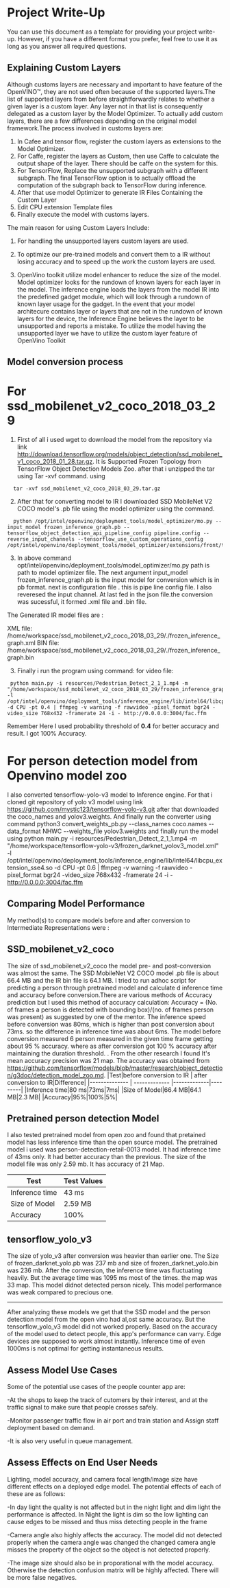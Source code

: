 # Project Write-Up

You can use this document as a template for providing your project write-up. However, if you
have a different format you prefer, feel free to use it as long as you answer all required
questions.

## Explaining Custom Layers
Although customs layers are  necessary and important to have feature of the OpenVINO™, they are not used often because of the supported layers.The list of supported layers from before straightforwardly relates to whether a given layer is a custom layer. Any layer not in that list is consequently delegated as a custom layer by the Model Optimizer. To actually add custom layers, there are a few differences depending on the original model framework.The process involved in customs layers are:
1. In Cafee and tensor flow,  register the custom layers as extensions to the Model Optimizer.
2. For Caffe, register the layers as Custom, then use Caffe to calculate the output shape of the layer. There should be caffe on the system for this.
3. For TensorFlow,  Replace the unsupported subgraph with a different subgraph. The final TensorFlow option is to actually offload the computation of the subgraph back to TensorFlow during inference.
4. After that use model Optimizer to generate IR Files Containing the Custom Layer
5. Edit CPU extension Template files
6. Finally execute the model with customs layers.

The main reason for using Custom Layers Include:
1. For handling the unsupported layers custom layers are used.

2. To optimize our pre-trained models and convert them to a IR without losing accuracy and to speed up the work the custom layers are used.

3. OpenVino toolkit utilize model enhancer to reduce the size of the model. Model optimizer looks for the rundown of known layers for each layer in the model. The inference engine  loads the layers from the model IR into the predefined gadget module, which will look through a rundown of known layer usage for the gadget. In the event that your model architecure contains layer or layers that are not in the rundown of known layers for the device, the Inference Engine believes the layer to be unsupported and reports a mistake. To utilize the model having the unsupported layer we have to utilize the custom layer feature of OpenVino Toolkit



## Model conversion process
# For ssd_mobilenet_v2_coco_2018_03_29

1. First of all i used wget to download the model from the repository via link http://download.tensorflow.org/models/object_detection/ssd_mobilenet_v1_coco_2018_01_28.tar.gz. It is Supported Frozen Topology from TensorFlow Object Detection Models Zoo. after that i unzipped the tar using Tar -xvf command. 
using 
 ```
   tar -xvf ssd_mobilenet_v2_coco_2018_03_29.tar.gz
   ```

2. After that for converting model to IR I  downloaded SSD MobileNet V2 COCO model's .pb file using the model optimizer using the command.
```
  python /opt/intel/openvino/deployment_tools/model_optimizer/mo.py --input_model frozen_inference_graph.pb --tensorflow_object_detection_api_pipeline_config pipeline.config --reverse_input_channels --tensorflow_use_custom_operations_config /opt/intel/openvino/deployment_tools/model_optimizer/extensions/front/tf/ssd_v2_support.json
   ```

3. In above command opt/intel/openvino/deployment_tools/model_optimizer/mo.py path is path to model optimizer file. The next argument input_model frozen_inference_graph.pb is the input model for conversion which is in pb format. next is configuration file . this is pipe line config file. I also reveresed the input channel. At last fed in the json file.the conversion was sucessful, it formed .xml file and .bin file. 

The Generated IR model files are :

XML file: /home/workspace/ssd_mobilenet_v2_coco_2018_03_29/./frozen_inference_graph.xml
BIN file: /home/workspace/ssd_mobilenet_v2_coco_2018_03_29/./frozen_inference_graph.bin

3. Finally i run the program using command:
for video file: 
```
 python main.py -i resources/Pedestrian_Detect_2_1_1.mp4 -m "/home/workspace/ssd_mobilenet_v2_coco_2018_03_29/frozen_inference_graph.xml" -l /opt/intel/openvino/deployment_tools/inference_engine/lib/intel64/libcpu_extension_sse4.so -d CPU -pt 0.4 | ffmpeg -v warning -f rawvideo -pixel_format bgr24 -video_size 768x432 -framerate 24 -i - http://0.0.0.0:3004/fac.ffm
   ```
   Remember Here I used  probability threshold of **0.4** for better accuracy and result. I got 100% Accuracy.
# For person detection model from Openvino model zoo 

I also converted tensorflow-yolo-v3 model to Inference engine. For that i cloned git repository of yolo v3 model using link https://github.com/mystic123/tensorflow-yolo-v3.git after that downloaded the coco_names and yolov3.weights. And finally run the converter using command
python3 convert_weights_pb.py --class_names coco.names --data_format NHWC --weights_file yolov3.weights
and finally run the model using python main.py -i resources/Pedestrian_Detect_2_1_1.mp4 -m "/home/workspace/tensorflow-yolo-v3/frozen_darknet_yolov3_model.xml" -l /opt/intel/openvino/deployment_tools/inference_engine/lib/intel64/libcpu_extension_sse4.so -d CPU -pt 0.6 | ffmpeg -v warning -f rawvideo -pixel_format bgr24 -video_size 768x432 -framerate 24 -i - http://0.0.0.0:3004/fac.ffm

## Comparing Model Performance

My method(s) to compare models before and after conversion to Intermediate Representations
were :

## SSD_mobilenet_v2_coco 
The size of ssd_mobilenet_v2_coco the model pre- and post-conversion was almost the same. The SSD MobileNet V2 COCO model .pb file is about 66.4 MB and the IR bin file is 64.1 MB. I tried to run adhoc script for predicting a person through pretrained model and calculate d inference time and accuracy before conversion.There are various methods of Accuracy prediction but I used this method of accuracy calculation: Accuracy =
(No. of frames a person is detected with bounding box)/(no. of frames person was present) as suggested by one of the mentor. The inference speed before conversion was 80ms, which is higher than post conversion about 73ms. so the difference in inference time was about 6ms. The model before conversion measured 6 person measured in the given time frame getting about 95 % accuracy. where as after conversion got 100 % accuracy after maintaining the duration threshold.
. From the other research I found It's mean accuracy precision was 21 map. The accuracy was obtained from https://github.com/tensorflow/models/blob/master/research/object_detection/g3doc/detection_model_zoo.md.
|Test|before conversion to IR | after conversion to IR|Difference|
|-------------- | ------------- |-------------|---------|
|Inference time|80 ms|73ms|7ms|
|Size of Model|66.4 MB|64.1 MB|2.3 MB|
|Accuracy|95%|100%|5%|

## Pretrained person detection Model
I also  tested pretrained model from open zoo and found that pretained model has less inference time than the open source model. The pretrained model i used was person-detection-retail-0013 model. It had inference time of 43ms only. It had better accuracy than the previous. The size of the model file was only 2.59 mb. It has accuracy of 21 Map.

|Test|Test Values|
|-------------- | ------------- |
|Inference time|43 ms|
|Size of Model|2.59 MB|
|Accuracy|100%|

## tensorflow_yolo_v3
The size of yolo_v3 after conversion was heavier than earlier one. The Size of frozen_darknet_yolo.pb was 237 mb and size of frozen_darknet_yolo.bin was 236 mb. After the conversion, the inference time was fluctuating heavily. But the average time was 1095 ms most of the times. the map was 33 map. This model didnot detected person nicely. This model performance was weak compared to precious one.


--------------------------------------------------------------------------------------------------------------------------------------
After analyzing these models we get that the SSD model and the person detection model from the open vino had al,ost same accuracy. But the tensorflow_yolo_v3 model did not worked properly. Based on the accuracy of the model used to detect people, this app's performance can varry. Edge devices are supposed to work almost instantly. Inference time of even 1000ms is not optimal for getting instantaneous results.

## Assess Model Use Cases

Some of the potential use cases of the people counter app are:

-At the shops to keep the track of cutomers by their interest, and at the traffic signal to make sure that people crosses safely.

-Monitor passenger traffic flow in air port and train station and Assign staff deployment based on demand. 

-It is also very useful in queue management. 


## Assess Effects on End User Needs

Lighting, model accuracy, and camera focal length/image size have different effects on a deployed edge model. The potential effects of each of these are as follows:

-In day light the quality is not affected but in the night light and dim light the performance is affected. In Night the light is dim so the low lighting can cause edges to be missed and thus miss detecting people in the frame

-Camera angle also highly affects the accuracy. The model did not detected properly when the camera angle was changed the changed camera angle misses the property of the object so the object is not detected properly.

-The image size should also be in proporational with the model accuracy. Otherwise the detection confusion matrix will be highly affected. There will be more false negatives.

